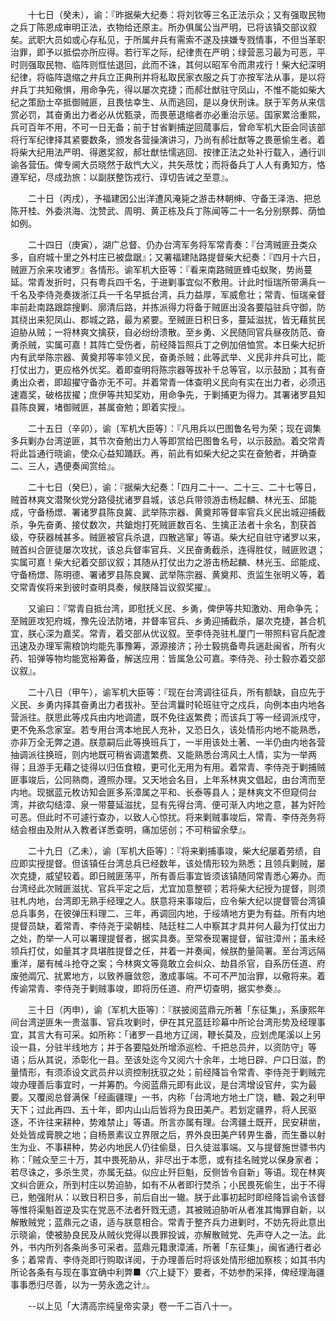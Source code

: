 <!-- { "loadSidebar": true } -->
　　十七日（癸未），谕：『昨据柴大纪奏：将刘钦等三名正法示众；又有强取民物之兵丁陈恩成审明正法，衣物给还原主。所办俱属公当严明，已将该镇交部议叙矣。武职大员如或心存私见，于所属弁兵有需索不遂及挟嫌专戮情事，不但当革职治罪，即予以抵偿亦所应得。若行军之际，纪律贵在严明；绿营恶习最为可恶，平时则强取民物、临阵则恇怯退回，此而不诛，其何以昭军令而肃戎行！柴大纪深明纪律，将临阵退缩之弁兵立正典刑并将私取民家衣服之兵丁亦按军法从事，是以将弁兵丁共知儆惧，用命争先，得以屡次克捷；而郝壮猷驻守凤山，不惟不能如柴大纪之策励士卒抵御贼匪，且畏怯幸生、从而逃回，是以身伏刑诛。朕于军务从来信赏必罚，其奋勇出力者必从优甄录，而畏葸退缩者亦必重治示惩。国家累洽重熙，兵可百年不用，不可一日无备；前于甘省剿捕逆回蒇事后，曾命军机大臣会同该部将行军纪律择其紧要数条，颁发各营操演讲习，乃尚有郝壮猷等之畏葸偷生者。着将柴大纪用法严明、得邀奖叙，郝壮猷怯懦逃回、按律正法之处补行载入，通行训谕各营伍。俾专阃大员晓然于敌忾大义，共矢荩忱；而将备兵丁人人有勇知方，恪遵军纪，尽成劲旅：以副朕整饬戎行、谆切告诫之至意』。

　　二十日（丙戌），予福建因公出洋遭风淹毙之游击林朝绅、守备王泽浩、把总陈开桂、外委洪海、沈赞武、周明、黄正栋及兵丁陈闻等二十一名分别祭葬、荫恤如例。

　　二十四日（庚寅），湖广总督、仍办台湾军务将军常青奏：『台湾贼匪丑类众多，自府城十里之外村庄已被盘踞』；又署福建陆路提督柴大纪奏：『四月十六日，贼匪万余来攻诸罗』各情形。谕军机大臣等：『看来南路贼匪蜂屯蚁聚，势尚蔓延。常青发折时，只有粤兵四千名，于进剿事宜似不敷用。计此时恒瑞所带满兵一千名及李侍尧奏拨浙江兵一千名早抵台湾，兵力益厚，军威愈壮；常青、恒瑞亲督率前赴南路跟踪搜剿、廓清后路，并拣派得力将备于贼匪出没各要隘驻兵守御，防其绕出来犯凤山、郡城之路，最为紧要。至贼匪日积日多，蔓延滋扰，皆无藉贫民迫胁从贼；一将林爽文擒获，自必纷纷溃散。至乡勇、义民随同官兵昼夜防范、奋勇杀贼，实属可嘉！其阵亡受伤者，前经降旨照兵丁之例加倍恤赏。本日柴大纪折内有武举陈宗器、黄奠邦等率领义民，奋勇杀贼；此等武举、义民非弁兵可比，能打仗出力，更应格外优奖。着即查明将陈宗器等拔补千总等官，以示鼓励；其有奋勇出众者，即超擢守备亦无不可。并着常青一体查明义民向有实在出力者，必须迅速嘉奖，破格拔擢；庶伊等共知奖劝，用命争先，于剿捕更为得力。其署诸罗县知县陈良翼，堵御贼匪，甚属奋勉；即着实授』。

　　二十五日（辛卯），谕〔军机大臣等〕：『凡用兵以巴图鲁名号为荣；现在调集多兵剿办台湾逆匪，其节次奋勉出力人等即赏给巴图鲁名号，以示鼓励。着交常青将此旨通行晓谕，使众心益知踊跃。再，前此有如柴大纪之实在奋勉者，并确查二、三人，遇便奏闻赏给』。

　　二十七日（癸巳），谕：『据柴大纪奏：「四月二十一、二十三、二十七等日，贼首林爽文潜聚伙党分路侵扰诸罗县城，该总兵带领游击杨起麟、林光玉、邱能成，守备杨燝、署诸罗县陈良冀、武举陈宗器、黄奠邦等督率官兵义民出城迎捕截杀，争先奋勇、接仗数次，共鎗炮打死贼匪数百名、生擒正法者十余名，割获首级，夺获器械甚多。贼匪被官兵杀退，四散逃窜」等语。柴大纪自驻守诸罗以来，贼首纠合匪徒屡次攻扰，该总兵督率官兵、义民奋勇截杀，连得胜仗，贼匪败退；实属可嘉！柴大纪着交部议叙；其随从打仗出力之游击杨起麟、林光玉、邱能成、守备杨燝、陈明德、署诸罗县陈良翼、武举陈宗器、黄奠邦、贡监生张明义等，着交常青俟将来到彼时查明具奏，候朕降旨议叙奖擢』。

　　又谕曰：『常青自抵台湾，即慰抚义民、乡勇，俾伊等共知激劝、用命争先；至贼匪攻犯府城，豫先设法防堵，并督率官兵、乡勇迎捕截杀，屡次克捷，甚合机宜，朕心深为嘉奖。常青，着交部从优议叙。至李侍尧驻札厦门一带照料官兵配渡迅速及办理军需粮饷均能先事豫筹，源源接济；孙士毅挑备粤兵遄赴闽省，所有火药、铅弹等物均能宽裕筹备，解送应用：皆属急公可嘉。李侍尧、孙士毅亦着交部议叙』。

　　二十八日（甲午），谕军机大臣等：『现在台湾调往征兵，所有额缺，自应先于义民、乡勇内择其奋勇出力者拔补。至台湾曩时轮班驻守之戍兵，向例本由内地各营派往。朕思此等戍兵由内地调遣，既不免往返繁费；而该兵丁等一经调派戍守，更不免系念家室。若专用台湾本地民人充补，又恐日久，该处情形内地不能熟悉，亦非万全无弊之道。朕意嗣后此等换班兵丁，一半用该处土著、一半仍由内地各营抽调派往换班，则内地既可稍省调遣繁费、又能熟悉台湾风土人情，实为一举两得；且游手无藉之徒得以归伍食粮，更可化无用为有用。着常青、李侍尧于剿捕贼匪事竣后，公同熟商，遵照办理。又天地会名目，上年系林爽文倡起，由台湾而至内地。现据蓝元枚访知会匪多系漳属之平和、长泰等县人；是林爽文不但窥伺台湾，并欲勾结漳、泉一带蔓延滋扰，显有先得台湾、便可渐入内地之意，甚为奸险可恶。但此时不可遽行查办，以致人心惊扰。将来剿贼事竣后，常青、李侍尧务将结会根由及附从入教者详悉查明，痛加惩创；不可稍留余孽』。

　　二十九日（乙未），谕〔军机大臣等〕：『将来剿捕事竣，柴大纪屡着劳绩，自应即实授提督。但该镇任台湾总兵已经数年，该处情形较为熟悉；且领兵剿贼，屡次克捷，威望较着。即日贼匪荡平，所有善后事宜皆须该镇随同常青悉心筹办。而台湾经此次贼匪滋扰、官兵平定之后，尤宜加意整顿；若将柴大纪授为提督，则须驻札内地，台湾即无熟手经理之人。朕意将来事竣后，应令柴大纪以提督管台湾镇总兵事务，在彼弹压料理二、三年，再调回内地，于绥靖地方更为有益。所有内地提督员缺，着常青、李侍尧于梁朝桂、陆廷柱二人中察其才具并何人最为打仗出力之处，酌举一人可以署理提督者，据实具奏。至常泰现署提督，留驻漳州；虽未经领兵打仗，如量其才具堪胜提督之任，并着一并奏闻，候朕酌量简署。至台湾远隔重洋，屡有械斗抢夺之案；今林爽文等竟敢立会纠众、劫县杀官，自系历任道、府废弛阘冗、扰累地方，以致养廱敛怨，激成事端。不可不严加治罪，以儆将来。着传谕常青、李侍尧于剿贼事竣，即将历任道、府严切查明，据实参奏』。

　　三十日（丙申），谕〔军机大臣等〕：『朕披阅蓝鼎元所著「东征集」，系康熙年间台湾逆匪朱一贵滋事、官兵攻剿时，伊在其兄蓝廷珍幕中所论台湾形势及经理事宜，其言大有可采。如所称：「诸罗一县地方辽阔，鞭长莫及，应划虎尾溪以上另设一县，分驻半线地方；并于各要隘处所增添巡检、千把总员弁，以资防守」等语；后从其说，添彰化一县。至该处迄今又阅六十余年，土地日辟、户口日滋，酌量情形，有须添设文武员弁以资控制抚驭之处；前经降旨令常青、李侍尧于剿贼完竣办理善后事宜时，一并筹酌。今阅蓝鼎元即有此议，是台湾增设官弁，实为最要。又覆阅总督满保「经画疆理」一书，内称「台湾地方地土广饶，糖、榖之利甲天下；过此再四、五十年，即内山山后皆将为良田美产。若划定疆界，将人民驱逐，不许往来耕种，势难禁止」等语。所言亦属有理。台湾疆土既开，民安耕凿，处处皆成膏腴之地；自杨景素议立界限之后，界外良田美产转畀生番，而生番以射生为业、不事耕种，势必内地民人仍往偷垦，日久徒滋事端。又与提督施世骠书内称：「贼众至三十万，其中畏死胁从，非尽出于本愿，或有挂名贼党以保身家者；若尽诛之，多杀生灵，亦属无益。似应止歼巨魁，反侧皆令自新」等语。现在林爽文纠合匪众，所到村庄以势迫胁，如有不从者即行焚杀；小民畏死偷生，出于不得已，勉强附从：以致日积日多，前后自出一辙。朕于此事初起时即经降旨谕令该督等惟将渠魁首逆及实在党恶不法者歼戮无遗，其被贼迫胁听从者准其悔罪自新，以解散贼党；蓝鼎元之语，适与朕意相合。常青于整齐兵力进剿时，不妨先将此意出示晓谕，使被胁良民及从贼伙党得以畏罪投诚，亦解散贼党、先声夺人之一法。此外，书内所列各条尚多可采者。蓝鼎元籍隶漳浦，所著「东征集」，闽省通行者必多；着常青、李侍尧即行购取详阅，于办理善后时将该处情形细加察核；如其书内所论各条有与现在事宜确中利弊■〈穴上疑下〉要者，不妨参酌采择，俾经理海疆事事悉归尽善，以为一劳永逸之计』。

　　--以上见「大清高宗纯皇帝实录」卷一千二百八十一。

